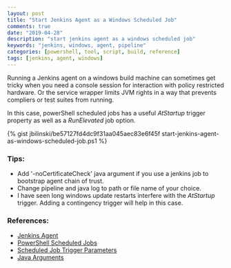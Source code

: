 ```yaml
---
layout: post
title: "Start Jenkins Agent as a Windows Scheduled Job"
comments: true
date: "2019-04-28"
description: "start jenkins agent as a windows scheduled job"
keywords: "jenkins, windows, agent, pipeline"
categories: [powershell, tool, script, build, reference]
tags: [jenkins, agent, windows]
---
```


Running a Jenkins agent on a windows build machine can sometimes get tricky when you need a console session for interaction with policy restricted hardware. Or the service wrapper limits JVM rights in a way that prevents compliers or test suites from running. 

In this case, powerShell scheduled jobs has a useful _AtStartup_ trigger property as well as a _RunElevated_ job option. 

{% gist jbilinski/be57127fd4dc9f31aa045aec83e6f45f start-jenkins-agent-as-windows-scheduled-job.ps1 %}

### Tips:
 - Add '-noCertificateCheck' java argument if you use a jenkins job to bootstrap agent chain of trust. 
 - Change pipeline and java log to path or file name of your choice.
 - I have seen long windows update restarts interfere with the _AtStartup_ trigger. Adding a contingency trigger will help in this case. 

### References:
 - [Jenkins Agent](https://jenkins.io/doc/book/agents/)
 - [PowerShell Scheduled Jobs](https://docs.microsoft.com/en-us/powershell/module/psscheduledjob/)
 - [Scheduled Job Trigger Parameters](https://learn.microsoft.com/en-us/powershell/module/psscheduledjob/new-jobtrigger/#parameters)
 - [Java Arguments](https://docs.oracle.com/javase/8/docs/technotes/tools/windows/java.html)
